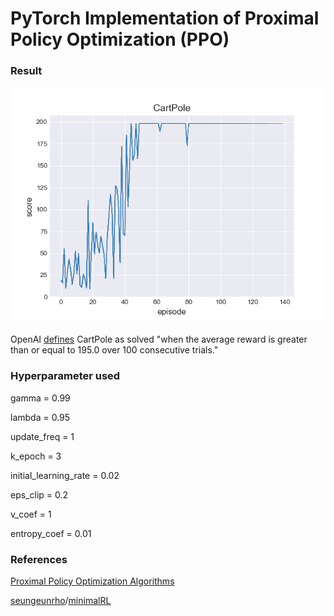 # PyTorch Implementation of Proximal Policy Optimization (PPO)

### Result

<img src="./asset/score_best.png" alt="result" style="zoom:80%;" />



OpenAI [defines](https://github.com/openai/gym/blob/master/gym/envs/classic_control/cartpole.py) CartPole as solved "when the average reward is greater than or equal to 195.0 over 100 consecutive trials."

### Hyperparameter used

gamma = 0.99

lambda = 0.95

update_freq = 1

k_epoch = 3

initial_learning_rate = 0.02

eps_clip = 0.2

v_coef = 1

entropy_coef = 0.01

### References

[Proximal Policy Optimization Algorithms](https://arxiv.org/abs/1707.06347)

[seungeunrho](https://github.com/seungeunrho)/[minimalRL](https://github.com/seungeunrho/minimalRL)